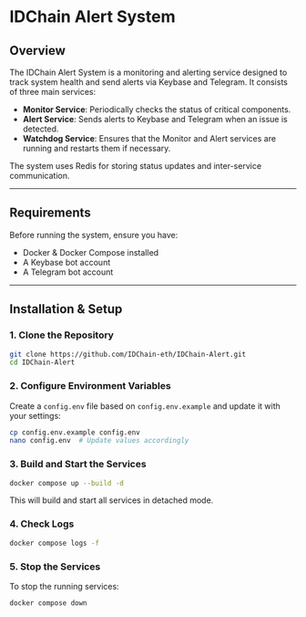 # IDChain Alert System

## Overview
The IDChain Alert System is a monitoring and alerting service designed to track system health and send alerts via Keybase and Telegram. It consists of three main services:

- **Monitor Service**: Periodically checks the status of critical components.
- **Alert Service**: Sends alerts to Keybase and Telegram when an issue is detected.
- **Watchdog Service**: Ensures that the Monitor and Alert services are running and restarts them if necessary.

The system uses Redis for storing status updates and inter-service communication.

---

## Requirements
Before running the system, ensure you have:

- Docker & Docker Compose installed
- A Keybase bot account
- A Telegram bot account

---

## Installation & Setup

### 1. Clone the Repository
```sh
git clone https://github.com/IDChain-eth/IDChain-Alert.git
cd IDChain-Alert
```

### 2. Configure Environment Variables
Create a `config.env` file based on `config.env.example` and update it with your settings:
```sh
cp config.env.example config.env
nano config.env  # Update values accordingly
```

### 3. Build and Start the Services
```sh
docker compose up --build -d
```

This will build and start all services in detached mode.

### 4. Check Logs
```sh
docker compose logs -f
```

### 5. Stop the Services
To stop the running services:
```sh
docker compose down
```

